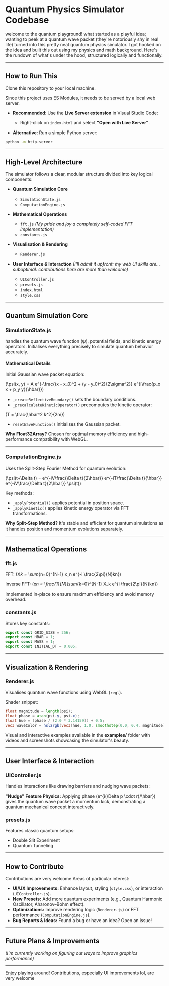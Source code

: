 # Quantum Physics Simulator Codebase

welcome to the quantum playground! what started as a playful idea; wanting to peek at a quantum wave packet (they're notoriously shy in real life) turned into this pretty neat quantum physics simulator. I got hooked on the idea and built this out using my physics and math background. Here's the rundown of what's under the hood, structured logically and functionally.

---

## How to Run This

Clone this repository to your local machine.

Since this project uses ES Modules, it needs to be served by a local web server.

- **Recommended**: Use the **Live Server extension** in Visual Studio Code:
  - Right-click on `index.html` and select **"Open with Live Server"**.

- **Alternative**: Run a simple Python server:

```bash
python -m http.server
```

---

## High-Level Architecture

The simulator follows a clear, modular structure divided into key logical components:

- **Quantum Simulation Core**
  - `SimulationState.js`
  - `ComputationEngine.js`

- **Mathematical Operations**
  - `fft.js` _(My pride and joy a completely self-coded FFT implementation)_
  - `constants.js`

- **Visualisation & Rendering**
  - `Renderer.js`

- **User Interface & Interaction** _(I'll admit it upfront: my web UI skills are... suboptimal. contributions here are more than welcome)_
  - `UIController.js`
  - `presets.js`
  - `index.html`
  - `style.css`

---

## Quantum Simulation Core

### SimulationState.js

handles the quantum wave function (ψ), potential fields, and kinetic energy operators. Initialises everything precisely to simulate quantum behavior accurately.

#### Mathematical Details

Initial Gaussian wave packet equation:

\(\psi(x, y) = A e^{-\frac{(x - x_0)^2 + (y - y_0)^2}{2\sigma^2}} e^{i\frac{p_x x + p_y y}{\hbar}}\)

- `_createReflectiveBoundary()` sets the boundary conditions.
- `_precalculateKineticOperator()` precomputes the kinetic operator:

\(T = \frac{\hbar^2 k^2}{2m}\)

- `resetWaveFunction()` initialises the Gaussian packet.

**Why Float32Array?** Chosen for optimal memory efficiency and high-performance compatibility with WebGL.

---

### ComputationEngine.js

Uses the Split-Step Fourier Method for quantum evolution:

\(\psi(t+\Delta t) = e^{-iV\frac{\Delta t}{2\hbar}} e^{-iT\frac{\Delta t}{\hbar}} e^{-iV\frac{\Delta t}{2\hbar}} \psi(t)\)

Key methods:

- `_applyPotential()` applies potential in position space.
- `_applyKinetic()` applies kinetic energy operator via FFT transformations.

**Why Split-Step Method?** It's stable and efficient for quantum simulations as it handles position and momentum evolutions separately.

---

## Mathematical Operations

### fft.js

FFT: \(X*k = \sum*{n=0}^{N-1} x_n e^{-i \frac{2\pi}{N}kn}\)

Inverse FFT: \(x*n = \frac{1}{N}\sum*{k=0}^{N-1} X_k e^{i \frac{2\pi}{N}kn}\)

Implemented in-place to ensure maximum efficiency and avoid memory overhead.

### constants.js

Stores key constants:

```javascript
export const GRID_SIZE = 256;
export const HBAR = 1;
export const MASS = 1;
export const INITIAL_DT = 0.005;
```

---

## Visualization & Rendering

### Renderer.js

Visualises quantum wave functions using WebGL (`regl`).

Shader snippet:

```glsl
float magnitude = length(psi);
float phase = atan(psi.y, psi.x);
float hue = (phase / (2.0 * 3.14159)) + 0.5;
vec3 waveColor = hsl2rgb(vec3(hue, 1.0, smoothstep(0.0, 0.4, magnitude) * u_brightness));
```

Visual and interactive examples available in the **examples/** folder with videos and screenshots showcasing the simulator's beauty.

---

## User Interface & Interaction

### UIController.js

Handles interactions like drawing barriers and nudging wave packets:

**"Nudge" Feature Physics:** Applying phase \(e^{i(\Delta p \cdot r)/\hbar}\) gives the quantum wave packet a momentum kick, demonstrating a quantum mechanical concept interactively.

### presets.js

Features classic quantum setups:

- Double Slit Experiment
- Quantum Tunneling

---

## How to Contribute

Contributions are very welcome Areas of particular interest:

- **UI/UX Improvements:** Enhance layout, styling (`style.css`), or interaction (`UIController.js`).
- **New Presets:** Add more quantum experiments (e.g., Quantum Harmonic Oscillator, Aharonov–Bohm effect).
- **Optimizations:** Improve rendering logic (`Renderer.js`) or FFT performance (`ComputationEngine.js`).
- **Bug Reports & Ideas:** Found a bug or have an idea? Open an issue!

---

## Future Plans & Improvements

_(I'm currently working on figuring out ways to improve graphics performance)_

---

Enjoy playing around! Contributions, especially UI improvements lol, are very welcome
